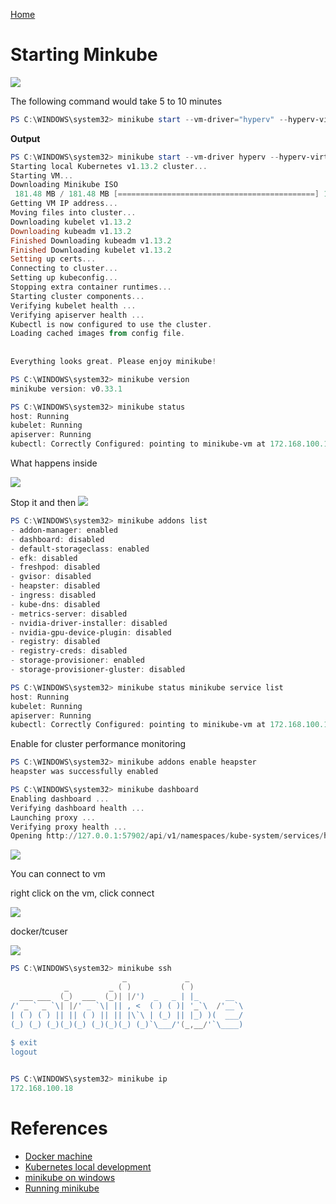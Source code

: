 [Home](README.md)

# Starting Minkube

![](resources/virtual-switch-manager.png)

The following command would take 5 to 10 minutes

```Powershell
PS C:\WINDOWS\system32> minikube start --vm-driver="hyperv" --hyperv-virtual-switch="Primary Virtual Switch"
```
**Output**
```Powershell
PS C:\WINDOWS\system32> minikube start --vm-driver hyperv --hyperv-virtual-switch minikube
Starting local Kubernetes v1.13.2 cluster...
Starting VM...
Downloading Minikube ISO
 181.48 MB / 181.48 MB [============================================] 100.00% 0s
Getting VM IP address...
Moving files into cluster...
Downloading kubelet v1.13.2
Downloading kubeadm v1.13.2
Finished Downloading kubeadm v1.13.2
Finished Downloading kubelet v1.13.2
Setting up certs...
Connecting to cluster...
Setting up kubeconfig...
Stopping extra container runtimes...
Starting cluster components...
Verifying kubelet health ...
Verifying apiserver health ...
Kubectl is now configured to use the cluster.
Loading cached images from config file.
 
 
Everything looks great. Please enjoy minikube!
```


```Powershell
PS C:\WINDOWS\system32> minikube version
minikube version: v0.33.1
```


```Powershell
PS C:\WINDOWS\system32> minikube status
host: Running
kubelet: Running
apiserver: Running
kubectl: Correctly Configured: pointing to minikube-vm at 172.168.100.18
```

What happens inside

![](resources/minikube-vm.png)

Stop it and then
![](resources/disable-dynamic-memory.png)

```Powershell
PS C:\WINDOWS\system32> minikube addons list
- addon-manager: enabled
- dashboard: disabled
- default-storageclass: enabled
- efk: disabled
- freshpod: disabled
- gvisor: disabled
- heapster: disabled
- ingress: disabled
- kube-dns: disabled
- metrics-server: disabled
- nvidia-driver-installer: disabled
- nvidia-gpu-device-plugin: disabled
- registry: disabled
- registry-creds: disabled
- storage-provisioner: enabled
- storage-provisioner-gluster: disabled
```

```Powershell
PS C:\WINDOWS\system32> minikube status minikube service list
host: Running
kubelet: Running
apiserver: Running
kubectl: Correctly Configured: pointing to minikube-vm at 172.168.100.18
```
Enable for cluster performance monitoring


```Powershell
PS C:\WINDOWS\system32> minikube addons enable heapster
heapster was successfully enabled
```

```Powershell
PS C:\WINDOWS\system32> minikube dashboard
Enabling dashboard ...
Verifying dashboard health ...
Launching proxy ...
Verifying proxy health ...
Opening http://127.0.0.1:57902/api/v1/namespaces/kube-system/services/http:kubernetes-dashboard:/proxy/ in your default browser...
```
![](resources/minikube-dashboard.png)

You can connect to vm

right click on the vm, click connect

![](resources/minikube-start.png)

docker/tcuser

![](resources/minikube-shell.png)

```Powershell
PS C:\WINDOWS\system32> minikube ssh
                         _             _
            _         _ ( )           ( )
  ___ ___  (_)  ___  (_)| |/')  _   _ | |_      __
/' _ ` _ `\| |/' _ `\| || , <  ( ) ( )| '_`\  /'__`\
| ( ) ( ) || || ( ) || || |\`\ | (_) || |_) )(  ___/
(_) (_) (_)(_)(_) (_)(_)(_) (_)`\___/'(_,__/'`\____)
 
$ exit
logout
```

```Powershell

PS C:\WINDOWS\system32> minikube ip
172.168.100.18
```

# References
* [Docker machine](https://docs.docker.com/machine/get-started/)
* [Kubernetes local development](https://dzone.com/articles/kubernetes-local-development-with-minikube-on-hype)
* [minikube on windows](https://medium.com/@JockDaRock/minikube-on-windows-10-with-hyper-v-6ef0f4dc158c)
* [Running minikube](https://kubernetes.io/docs/setup/minikube/)


